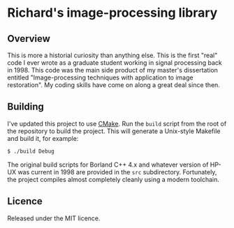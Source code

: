 # Richard's image-processing library

## Overview

This is more a historial curiosity than anything else. This is the first "real"
code I ever wrote as a graduate student working in signal processing back in
1998. This code was the main side product of my master's dissertation entitled
"Image-processing techniques with application to image restoration". My coding
skills have come on along a great deal since then.

## Building

I've updated this project to use [CMake](http://www.cmake.org/). Run the `build`
script from the root of the repository to build the project. This will generate
a Unix-style Makefile and build it, for example:

```bash
$ ./build Debug
```

The original build scripts for Borland C++ 4.x and whatever version of HP-UX was
current in 1998 are provided in the `src` subdirectory. Fortunately, the project
compiles almost completely cleanly using a modern toolchain.

## Licence

Released under the MIT licence.

